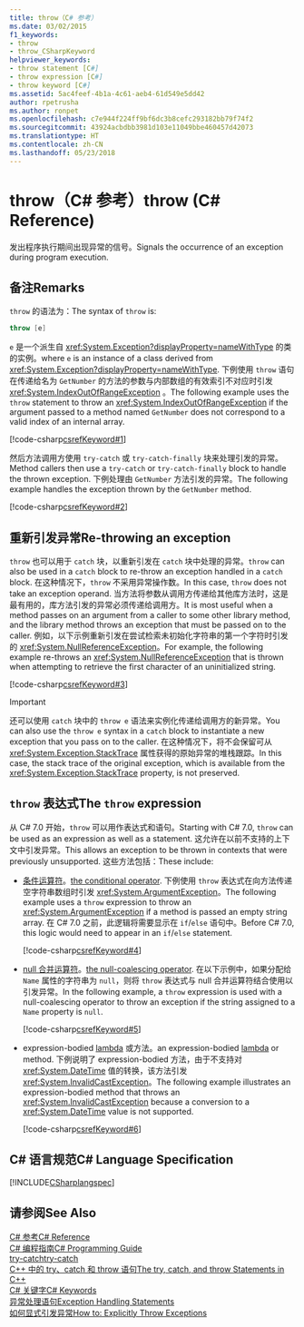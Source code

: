 ```yaml
---
title: throw（C# 参考）
ms.date: 03/02/2015
f1_keywords:
- throw
- throw_CSharpKeyword
helpviewer_keywords:
- throw statement [C#]
- throw expression [C#]
- throw keyword [C#]
ms.assetid: 5ac4feef-4b1a-4c61-aeb4-61d549e5dd42
author: rpetrusha
ms.author: ronpet
ms.openlocfilehash: c7e944f224ff9bf6dc3b8cefc293182bb79f74f2
ms.sourcegitcommit: 43924acbdbb3981d103e11049bbe460457d42073
ms.translationtype: HT
ms.contentlocale: zh-CN
ms.lasthandoff: 05/23/2018
---
```

# <a name="throw-c-reference"></a><span data-ttu-id="cf1bd-102">throw（C# 参考）</span><span class="sxs-lookup"><span data-stu-id="cf1bd-102">throw (C# Reference)</span></span>
<span data-ttu-id="cf1bd-103">发出程序执行期间出现异常的信号。</span><span class="sxs-lookup"><span data-stu-id="cf1bd-103">Signals the occurrence of an exception during program execution.</span></span>  
  
## <a name="remarks"></a><span data-ttu-id="cf1bd-104">备注</span><span class="sxs-lookup"><span data-stu-id="cf1bd-104">Remarks</span></span>

<span data-ttu-id="cf1bd-105">`throw` 的语法为：</span><span class="sxs-lookup"><span data-stu-id="cf1bd-105">The syntax of `throw` is:</span></span>

```csharp
throw [e]
```
<span data-ttu-id="cf1bd-106">`e` 是一个派生自 <xref:System.Exception?displayProperty=nameWithType> 的类的实例。</span><span class="sxs-lookup"><span data-stu-id="cf1bd-106">where `e` is an instance of a class derived from <xref:System.Exception?displayProperty=nameWithType>.</span></span> <span data-ttu-id="cf1bd-107">下例使用 `throw` 语句在传递给名为 `GetNumber` 的方法的参数与内部数组的有效索引不对应时引发  <xref:System.IndexOutOfRangeException> 。</span><span class="sxs-lookup"><span data-stu-id="cf1bd-107">The following example uses the `throw` statement to throw an <xref:System.IndexOutOfRangeException> if the argument passed to a method named `GetNumber` does not correspond to a valid index of an internal array.</span></span>

[!code-csharp[csrefKeyword#1](../../../../samples/snippets/csharp/language-reference/keywords/throw/throw-1.cs#1)]  

<span data-ttu-id="cf1bd-108">然后方法调用方使用 `try-catch` 或 `try-catch-finally` 块来处理引发的异常。</span><span class="sxs-lookup"><span data-stu-id="cf1bd-108">Method callers then use a `try-catch` or `try-catch-finally` block to handle the thrown exception.</span></span> <span data-ttu-id="cf1bd-109">下例处理由 `GetNumber` 方法引发的异常。</span><span class="sxs-lookup"><span data-stu-id="cf1bd-109">The following example handles the exception thrown by the `GetNumber` method.</span></span>

[!code-csharp[csrefKeyword#2](../../../../samples/snippets/csharp/language-reference/keywords/throw/throw-1.cs#2)]  

## <a name="re-throwing-an-exception"></a><span data-ttu-id="cf1bd-110">重新引发异常</span><span class="sxs-lookup"><span data-stu-id="cf1bd-110">Re-throwing an exception</span></span>

<span data-ttu-id="cf1bd-111">`throw` 也可以用于 `catch` 块，以重新引发在 `catch` 块中处理的异常。</span><span class="sxs-lookup"><span data-stu-id="cf1bd-111">`throw` can also be used in a `catch` block to re-throw an exception handled in a `catch` block.</span></span>  <span data-ttu-id="cf1bd-112">在这种情况下，`throw` 不采用异常操作数。</span><span class="sxs-lookup"><span data-stu-id="cf1bd-112">In this case, `throw` does not take an exception operand.</span></span> <span data-ttu-id="cf1bd-113">当方法将参数从调用方传递给其他库方法时，这是最有用的，库方法引发的异常必须传递给调用方。</span><span class="sxs-lookup"><span data-stu-id="cf1bd-113">It is most useful when a method passes on an argument from a caller to some other library method, and the library method throws an exception that must be passed on to the caller.</span></span> <span data-ttu-id="cf1bd-114">例如，以下示例重新引发在尝试检索未初始化字符串的第一个字符时引发的 <xref:System.NullReferenceException>。</span><span class="sxs-lookup"><span data-stu-id="cf1bd-114">For example, the following example re-throws an <xref:System.NullReferenceException> that is thrown when attempting to retrieve the first character of an uninitialized string.</span></span> 

[!code-csharp[csrefKeyword#3](../../../../samples/snippets/csharp/language-reference/keywords/throw/throw-3.cs#3)]  

> [!IMPORTANT]
> <span data-ttu-id="cf1bd-115">还可以使用 `catch` 块中的 `throw e` 语法来实例化传递给调用方的新异常。</span><span class="sxs-lookup"><span data-stu-id="cf1bd-115">You can also use the `throw e` syntax in a `catch` block to instantiate a new exception that you pass on to the caller.</span></span> <span data-ttu-id="cf1bd-116">在这种情况下，将不会保留可从 <xref:System.Exception.StackTrace> 属性获得的原始异常的堆栈跟踪。</span><span class="sxs-lookup"><span data-stu-id="cf1bd-116">In this case, the stack trace of the original exception, which is available from the <xref:System.Exception.StackTrace> property, is not preserved.</span></span>
 
## <a name="the-throw-expression"></a><span data-ttu-id="cf1bd-117">`throw` 表达式</span><span class="sxs-lookup"><span data-stu-id="cf1bd-117">The `throw` expression</span></span>

<span data-ttu-id="cf1bd-118">从 C# 7.0 开始，`throw` 可以用作表达式和语句。</span><span class="sxs-lookup"><span data-stu-id="cf1bd-118">Starting with C# 7.0, `throw` can be used as an expression as well as a statement.</span></span> <span data-ttu-id="cf1bd-119">这允许在以前不支持的上下文中引发异常。</span><span class="sxs-lookup"><span data-stu-id="cf1bd-119">This allows an exception to be thrown in contexts that were previously unsupported.</span></span> <span data-ttu-id="cf1bd-120">这些方法包括：</span><span class="sxs-lookup"><span data-stu-id="cf1bd-120">These include:</span></span>

- <span data-ttu-id="cf1bd-121">[条件运算符](../operators/conditional-operator.md)。</span><span class="sxs-lookup"><span data-stu-id="cf1bd-121">[the conditional operator](../operators/conditional-operator.md).</span></span> <span data-ttu-id="cf1bd-122">下例使用 `throw` 表达式在向方法传递空字符串数组时引发 <xref:System.ArgumentException>。</span><span class="sxs-lookup"><span data-stu-id="cf1bd-122">The following example uses a `throw` expression to throw an <xref:System.ArgumentException> if a method is passed an empty string array.</span></span> <span data-ttu-id="cf1bd-123">在 C# 7.0 之前，此逻辑将需要显示在 `if`/`else` 语句中。</span><span class="sxs-lookup"><span data-stu-id="cf1bd-123">Before C# 7.0, this logic would need to appear in an `if`/`else` statement.</span></span>

   [!code-csharp[csrefKeyword#4](../../../../samples/snippets/csharp/language-reference/keywords/throw/conditional.cs#1)]  
  
- <span data-ttu-id="cf1bd-124">[null 合并运算符](../operators/null-coalescing-operator.md)。</span><span class="sxs-lookup"><span data-stu-id="cf1bd-124">[the null-coalescing operator](../operators/null-coalescing-operator.md).</span></span> <span data-ttu-id="cf1bd-125">在以下示例中，如果分配给 `Name` 属性的字符串为 `null`，则将 `throw` 表达式与 null 合并运算符结合使用以引发异常。</span><span class="sxs-lookup"><span data-stu-id="cf1bd-125">In the following example, a `throw` expression is used with a null-coalescing operator to throw an exception if the string assigned to a `Name` property is `null`.</span></span>
 
   [!code-csharp[csrefKeyword#5](../../../../samples/snippets/csharp/language-reference/keywords/throw/coalescing.cs#1)]  
 
- <span data-ttu-id="cf1bd-126">expression-bodied [lambda](../../lambda-expressions.md) 或方法。</span><span class="sxs-lookup"><span data-stu-id="cf1bd-126">an expression-bodied [lambda](../../lambda-expressions.md) or method.</span></span> <span data-ttu-id="cf1bd-127">下例说明了 expression-bodied 方法，由于不支持对 <xref:System.DateTime> 值的转换，该方法引发 <xref:System.InvalidCastException>。</span><span class="sxs-lookup"><span data-stu-id="cf1bd-127">The following example illustrates an expression-bodied method that throws an <xref:System.InvalidCastException> because a conversion to a <xref:System.DateTime> value is not supported.</span></span>
 
   [!code-csharp[csrefKeyword#6](../../../../samples/snippets/csharp/language-reference/keywords/throw/exp-bodied.cs#1)]  
 
  
## <a name="c-language-specification"></a><span data-ttu-id="cf1bd-128">C# 语言规范</span><span class="sxs-lookup"><span data-stu-id="cf1bd-128">C# Language Specification</span></span>  
 [!INCLUDE[CSharplangspec](~/includes/csharplangspec-md.md)]  
  
## <a name="see-also"></a><span data-ttu-id="cf1bd-129">请参阅</span><span class="sxs-lookup"><span data-stu-id="cf1bd-129">See Also</span></span>  
 [<span data-ttu-id="cf1bd-130">C# 参考</span><span class="sxs-lookup"><span data-stu-id="cf1bd-130">C# Reference</span></span>](../../../csharp/language-reference/index.md)  
 [<span data-ttu-id="cf1bd-131">C# 编程指南</span><span class="sxs-lookup"><span data-stu-id="cf1bd-131">C# Programming Guide</span></span>](../../../csharp/programming-guide/index.md)  
 [<span data-ttu-id="cf1bd-132">try-catch</span><span class="sxs-lookup"><span data-stu-id="cf1bd-132">try-catch</span></span>](../../../csharp/language-reference/keywords/try-catch.md)  
 [<span data-ttu-id="cf1bd-133">C++ 中的 try、catch 和 throw 语句</span><span class="sxs-lookup"><span data-stu-id="cf1bd-133">The try, catch, and throw Statements in C++</span></span>](../../../csharp/language-reference/keywords/try-catch.md)  
 [<span data-ttu-id="cf1bd-134">C# 关键字</span><span class="sxs-lookup"><span data-stu-id="cf1bd-134">C# Keywords</span></span>](../../../csharp/language-reference/keywords/index.md)  
 [<span data-ttu-id="cf1bd-135">异常处理语句</span><span class="sxs-lookup"><span data-stu-id="cf1bd-135">Exception Handling Statements</span></span>](../../../csharp/language-reference/keywords/exception-handling-statements.md)  
 [<span data-ttu-id="cf1bd-136">如何显式引发异常</span><span class="sxs-lookup"><span data-stu-id="cf1bd-136">How to: Explicitly Throw Exceptions</span></span>](../../../standard/exceptions/how-to-explicitly-throw-exceptions.md)
